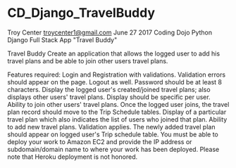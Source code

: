 # CD_Django_TravelBuddy
Troy Center troycenter1@gmail.com   June 27 2017
Coding Dojo Python Django Full Stack App "Travel Buddy"

Travel Buddy
Create an application that allows the logged user to add his travel plans and be able to join other users travel plans. 

Features required:
Login and Registration with validations. Validation errors should appear on the page. Logout as well. Password should be at least 8 characters.
Display the logged user's created/joined travel plans; also displays other users' travel plans. Display should be specific per user.
Ability to join other users' travel plans. Once the logged user joins, the travel plan record should move to the Trip Schedule tables.
Display of a particular travel plan which also indicates the list of users who joined that plan.
Ability to add new travel plans. Validation applies. The newly added travel plan should appear on logged user's Trip schedule table.
You must be able to deploy your work to Amazon EC2 and provide the IP address or subdomain/domain name to where your work has been deployed. Please note that Heroku deployment is not honored.
